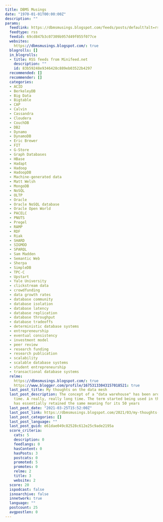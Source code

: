 ```yaml
---
title: DBMS Musings
date: "1970-01-01T00:00:00Z"
description: ""
params:
  feedlink: https://dbmsmusings.blogspot.com/feeds/posts/default?alt=rss
  feedtype: rss
  feedid: 69cd847b3c07309b957d49f055f077ce
  websites:
    https://dbmsmusings.blogspot.com/: true
  blogrolls: []
  in_blogrolls:
  - title: RSS feeds from Minifeed.net
    description: ""
    id: 83b59248e9346428c889eb03522b4297
  recommended: []
  recommender: []
  categories:
  - ACID
  - BerkeleyDB
  - Big Data
  - Bigtable
  - CAP
  - Calvin
  - Cassandra
  - Cloudera
  - CouchDB
  - DB2
  - Dynamo
  - DynamoDB
  - Eric Brewer
  - FIT
  - G-Store
  - Graph Databases
  - HBase
  - Hadapt
  - Hadoop
  - HadoopDB
  - Machine-generated data
  - Matt Welsh
  - MongoDB
  - NoSQL
  - OLTP
  - Oracle
  - Oracle NoSQL database
  - Oracle Open World
  - PACELC
  - PNUTS
  - Pregel
  - RAMP
  - RDF
  - Riak
  - SHARD
  - SIGMOD
  - SPARQL
  - Sam Madden
  - Semantic Web
  - Sherpa
  - SimpleDB
  - TPC-C
  - Upstart
  - Yale University
  - clickstream data
  - crowdfunding
  - data growth rates
  - database community
  - database isolation
  - database latency
  - database replication
  - database throughput
  - database tradeoffs
  - deterministic database systems
  - entrepreneurship
  - eventual consistency
  - investment model
  - peer review
  - research funding
  - research publication
  - scalability
  - scalable database systems
  - student entrepreneurship
  - transactional database systems
  relme:
    https://dbmsmusings.blogspot.com/: true
    https://www.blogger.com/profile/16753133043157018521: true
  last_post_title: My thoughts on the data mesh
  last_post_description: The concept of a "data warehouse" has been around for a long
    time. A really, really long time. The term started being used in the 1970s, and
    has essentially retained the same meaning for its 50 years
  last_post_date: "2021-03-25T15:52:00Z"
  last_post_link: https://dbmsmusings.blogspot.com/2021/03/my-thoughts-on-data-mesh.html
  last_post_categories: []
  last_post_language: ""
  last_post_guid: e61dae049c82528c612e25c9ade2195a
  score_criteria:
    cats: 5
    description: 0
    feedlangs: 0
    hasContent: 0
    hasPosts: 3
    postcats: 0
    promoted: 5
    promotes: 0
    relme: 2
    title: 3
    website: 2
  score: 20
  ispodcast: false
  isnoarchive: false
  innetwork: true
  language: ""
  postcount: 25
  avgpostlen: 0
---
```

